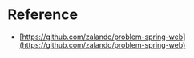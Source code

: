 # Reference
- [https://github.com/zalando/problem-spring-web](https://github.com/zalando/problem-spring-web)